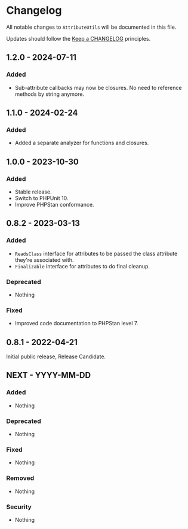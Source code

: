 # Changelog

All notable changes to `AttributeUtils` will be documented in this file.

Updates should follow the [Keep a CHANGELOG](http://keepachangelog.com/) principles.

## 1.2.0 - 2024-07-11

### Added
- Sub-attribute callbacks may now be closures.  No need to reference methods by string anymore.

## 1.1.0 - 2024-02-24

### Added
- Added a separate analyzer for functions and closures.

## 1.0.0 - 2023-10-30

### Added
- Stable release.
- Switch to PHPUnit 10.
- Improve PHPStan conformance.

## 0.8.2 - 2023-03-13

### Added
- `ReadsClass` interface for attributes to be passed the class attribute they're associated with.
- `Finalizable` interface for attributes to do final cleanup.

### Deprecated
- Nothing

### Fixed
- Improved code documentation to PHPStan level 7.

## 0.8.1 - 2022-04-21

Initial public release, Release Candidate.

## NEXT - YYYY-MM-DD

### Added
- Nothing

### Deprecated
- Nothing

### Fixed
- Nothing

### Removed
- Nothing

### Security
- Nothing
